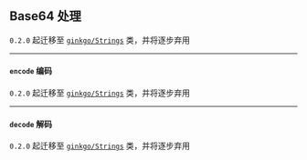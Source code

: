## Base64 处理

`0.2.0` 起迁移至 [`ginkgo/Strings`](strings.md) 类，并将逐步弃用

----------

#### `encode` 编码

`0.2.0` 起迁移至 [`ginkgo/Strings`](strings.md#toBase64) 类，并将逐步弃用

----------

#### `decode` 解码

`0.2.0` 起迁移至 [`ginkgo/Strings`](strings.md#fromBase64) 类，并将逐步弃用
